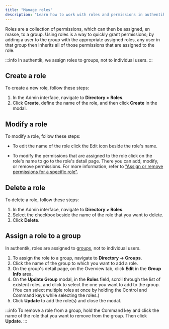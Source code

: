 ```yaml
---
title: "Manage roles"
description: "Learn how to work with roles and permissions in authentik."
---
```


Roles are a collection of permissions, which can then be assigned, en masse, to a group. Using roles is a way to quickly grant permissions; by adding a user to the group with the appropriate assigned roles, any user in that group then inherits all of those permissions that are assigned to the role.

:::info
In authentik, we assign roles to groups, not to individual users.
:::

## Create a role

To create a new role, follow these steps:

1. In the Admin interface, navigate to **Directory > Roles**.
2. Click **Create**, define the name of the role, and then click **Create** in the modal.

## Modify a role

To modify a role, follow these steps:

-   To edit the name of the role click the Edit icon beside the role's name.

-   To modify the permissions that are assigned to the role click on the role's name to go to the role's detail page. There you can add, modify, or remove permissions. For more information, refer to ["Assign or remove permissions for a specific role"](../access-control/permissions.md#assign-or-remove-permissions-for-a-specific-role).

## Delete a role

To delete a role, follow these steps:

1. In the Admin interface, navigate to **Directory > Roles**.
2. Select the checkbox beside the name of the role that you want to delete.
3. Click **Delete**.

## Assign a role to a group

In authentik, roles are assigned to [groups](../groups/index.mdx), not to individual users.

1.  To assign the role to a group, navigate to **Directory -> Groups**.
2.  Click the name of the group to which you want to add a role.
3.  On the group's detail page, on the Overview tab, click **Edit** in the **Group Info** area.
4.  On the **Update Group** modal, in the **Roles** field, scroll through the list of existent roles, and click to select the one you want to add to the group. (You can select multiple roles at once by holding the Control and Command keys while selecting the roles.)
5.  Click **Update** to add the role(s) and close the modal.

:::info
To remove a role from a group, hold the Command key and click the name of the role that you want to remove from the group. Then click **Update**.
:::
